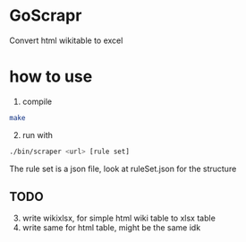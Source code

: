 # GoScrapr
Convert html wikitable to excel

# how to use
1. compile
```bash
make
```
2. run with
```bash
./bin/scraper <url> [rule set]
```
The rule set is a json file, look at ruleSet.json for the structure 

## TODO
3. write wikixlsx, for simple html wiki table to xlsx table
2. write same for html table, might be the same idk
